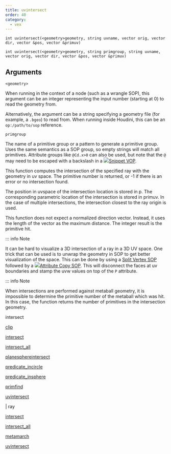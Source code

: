 ```yaml
---
title: uvintersect
order: 40
category:
  - vex
---
```


`int uvintersect(<geometry>geometry, string uvname, vector orig, vector dir, vector &pos, vector &primuv)`

`int uvintersect(<geometry>geometry, string primgroup, string uvname, vector orig, vector dir, vector &pos, vector &primuv)`

## Arguments

`<geometry>`

When running in the context of a node (such as a wrangle SOP), this argument can be an integer representing the input number (starting at 0) to read the geometry from.

Alternatively, the argument can be a string specifying a geometry file (for example, a `.bgeo`) to read from. When running inside Houdini, this can be an `op:/path/to/sop` reference.

`primgroup`

The name of a primitive group or a pattern to generate a primitive
group. Uses the same semantics as a SOP group, so empty strings
will match all primitives. Attribute groups like `@Cd.x>0` can
also be used, but note that the `@` may need to be escaped with
a backslash in a [![](../../icons/COMMON/wrangle.svg)Snippet VOP](../../nodes/vop/snippet.html "Runs a VEX snippet to modify the incoming values.").

This function computes the intersection of the specified ray with the geometry in uv space. The primitive number is returned, or -1 if there is an error or no intersection found.

The position in uvspace of the intersection location is stored in p. The corresponding parametric location of the intersection is stored in primuv. In the case of multiple intersections, the intersection closest to the ray origin is used.

This function does not expect a normalized direction vector. Instead, it uses the length of the vector as the maximum distance. The integer result is the primitive hit.

::: info Note

It can be hard to visualize a 3D intersection of a ray in a 3D UV space. One trick that can be used is to unwrap the geometry in SOP to get better visualization of the space. This can be done by using a [Split Vertex SOP](../../nodes/sop/splitvertex.html) followed by a [![](../../icons/SOP/attribcopy.svg)Attribute Copy SOP](../../nodes/sop/attribcopy.html "Copies attributes between groups of vertices,
points, or primitives."). This will disconnect the faces at uv boundaries and stamp the uvw values on top of the `P` attribute.

::: info Note

When intersections are performed against metaball geometry, it is impossible to determine the primitive number of the metaball which was hit. In this case, the function returns the number of primitives in the intersection geometry.


intersect

[clip](clip.html)

[intersect](intersect.html)

[intersect_all](intersect_all.html)

[planesphereintersect](planesphereintersect.html)

[predicate_incircle](predicate_incircle.html)

[predicate_insphere](predicate_insphere.html)

[primfind](primfind.html)

[uvintersect](uvintersect.html)

|
ray

[intersect](intersect.html)

[intersect_all](intersect_all.html)

[metamarch](metamarch.html)

[uvintersect](uvintersect.html)
